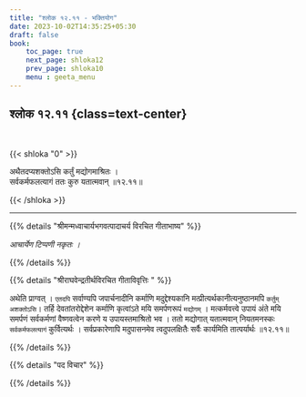```yaml
---
title: "श्लोक १२.११ - भक्तियोग"
date: 2023-10-02T14:35:25+05:30
draft: false
book:
    toc_page: true
    next_page: shloka12
    prev_page: shloka10
    menu : geeta_menu
---
```




## श्लोक १२.११ {class=text-center}

<br/>

{{< shloka  "0"  >}}

अथैतदप्यशक्तोऽसि कर्तुं मद्योगमाश्रितः ।  
सर्वकर्मफलत्यागं ततः कुरु यतात्मवान् ॥१२.११॥

{{< /shloka >}}

---


{{% details "श्रीमन्मध्वाचार्यभगवत्पादाचर्य विरचित  गीताभाष्य" %}}

*आचार्येण टिप्पणी नकृतः ।*

{{% /details %}}



{{% details "श्रीराघवेन्द्रतीर्थविरचित गीताविवृत्तिः " %}}

अथेति प्राग्वत्‌ । `एतदपि` सर्वाण्यपि जपार्चनादीनि 
कर्माणि मदुद्देश्यकानि मत्प्रीत्यर्थकानीत्यनुष्ठानमपि 
`कर्तुम् अशक्तोऽसि`। तर्हि देवतांतरोद्देशेन 
कर्माणि कृत्वांऽते मयि समर्पणरूपं `मद्योगम्‌` । 
मत्कर्मवत्त्वे उपायं अंते मयि
समर्पणं सर्वकर्मणां वैष्णवत्वेन करणे य उपायस्तमाश्रितो 
भव । ततो मद्योगात्‌ यतात्मवान्‌ 
नियतमनस्कः `सर्वकर्मफलत्यागं` कुर्वित्यर्थः । 
सर्वप्रकारेणापि मदुपासनमेव त्वदुपलक्षितैः सर्वैः 
कार्यमिति तात्पर्यार्थः ॥१२.११॥

{{% /details %}}



{{% details "पद विचार" %}}


{{% /details %}}
